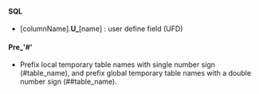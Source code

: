 #### SQL
- [columnName].**U_**[name] : user define field (UFD)  
#### Pre_'#'
- Prefix local temporary table names with single number sign (#table_name), and prefix global temporary table names with a double number sign (##table_name).
